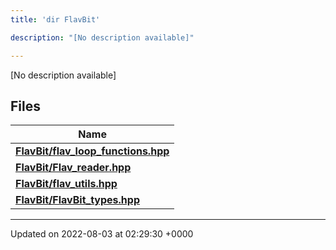 ```yaml
---
title: 'dir FlavBit'

description: "[No description available]"

---
```







[No description available]

## Files

| Name           |
| -------------- |
| **[FlavBit/flav_loop_functions.hpp](/documentation/code/gambit_sphinx/files/flav__loop__functions_8hpp/#file-flav-loop-functions.hpp)**  |
| **[FlavBit/Flav_reader.hpp](/documentation/code/gambit_sphinx/files/flav__reader_8hpp/#file-flav-reader.hpp)**  |
| **[FlavBit/flav_utils.hpp](/documentation/code/gambit_sphinx/files/flav__utils_8hpp/#file-flav-utils.hpp)**  |
| **[FlavBit/FlavBit_types.hpp](/documentation/code/gambit_sphinx/files/flavbit__types_8hpp/#file-flavbit-types.hpp)**  |






-------------------------------

Updated on 2022-08-03 at 02:29:30 +0000
